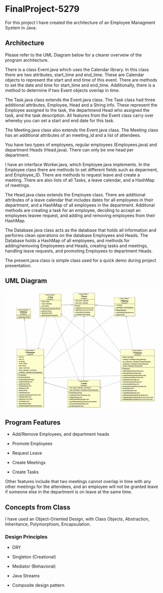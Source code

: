 # FinalProject-5279
For this project I have created the architecture of an Employee Managment System in Java. 

## Architecture
Please refer to the UML Diagram below for a clearer overveiw of the program architecture. 

There is a class Event.java which uses the Calendar library. In this class there are two attributes, start_time and end_time. These are Calendar objects to represent the start and end time of this event. There are methods to set the date and time for start_time and end_time. Additionally, there is a method to determine if two Event objects overlap in time. 

The Task.java class extends the Event.java class. The Task class had three additional attributes, Employee, Head and a String info. These represent the Employee assigned to the task, the departmend Head who assigned the task, and the task description. All features from the Event class carry over whereby you can set a start and end date for this task. 

The Meeting.java class also extends the Event.java class. The Meeting class has an additional attributes of an meeting_id and a list of attendees. 

You have two types of employees, regular employees (Employees.java) and department Heads (Head.java). There can only be one head per department. 

I have an interface Worker.java, which Employee.java implements. In the Employee class there are methods to set different fields such as deparment, and Employee_ID. There are methods to request leave and create a meeting. There are also lists of all Tasks, a leave calendar, and a HashMap of meetings. 

The Head.java class extends the Employee class. There are additional attributes of a leave calendar that includes dates for all employees in their department, and a HashMap of all employees in the department. Additonal methods are creating a task for an employee, deciding to accept an employees leavee request, and adding and removing employees from their HashMap. 

The Database.java class acts as the database that holds all information and performs clean operations on the database Employees and Heads. The Database holds a HashMap of all employees, and methods for adding/removing Employeees and Heads, creating tasks and meetings, handling leave requests, and promoting Employees to department Heads. 

The present.java class is simple class used for a quick demo during project presentation. 

## UML Diagram
![data](/images/UML_diagram.png)

## Program Features 
* Add/Remove Employees, and department heads

* Promote Employees

* Request Leave

* Create Meetings 

* Create Tasks

Other features include that two meetings cannot overlap in time with any other meetings for the attendees, and an employee will not be granted leave if someone else in the department is on leave at the same time. 

## Concepts from Class

I have used an Object-Oriented Design, with Class Objects, Abstraction, Inheritance, Polymorphism, Encapsulation. 

### Design Principles

* DRY 

* Singleton (Creational)

* Mediator (Behavioral) 

* Java Streams

* Composite design pattern 
